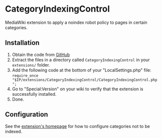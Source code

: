 # CategoryIndexingControl

MediaWiki extension to apply a noindex robot policy to pages in certain categories.

## Installation
1. Obtain the code from [GitHub](https://github.com/inclumedia/CategoryIndexingControl)
2. Extract the files in a directory called ``CategoryIndexingControl`` in your ``extensions/`` folder.
3. Add the following code at the bottom of your "LocalSettings.php" file: ``require_once "$IP/extensions/CategoryIndexingControl/CategoryIndexingControl.php";``
4. Go to "Special:Version" on your wiki to verify that the extension is successfully installed.
5. Done.

## Configuration
See the [extension's homepage](https://www.mediawiki.org/wiki/Extension:CategoryIndexingControl) for how to configure categories not to be indexed.
